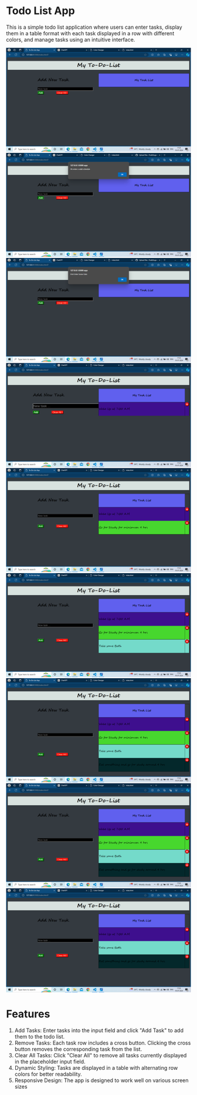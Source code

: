 # Todo List App
This is a simple todo list application where users can enter tasks, display them in a table format with each task displayed in a row with different colors, and manage tasks using an intuitive interface.

![Screenshot 1](Images/1.png)
![Screenshot 1](Images/2.png)
![Screenshot 1](Images/3.png)
![Screenshot 1](Images/4.png)
![Screenshot 1](Images/5.png)
![Screenshot 1](Images/6.png)
![Screenshot 1](Images/7.png)
![Screenshot 1](Images/8.png)
![Screenshot 1](Images/9.png)

# Features 
1. Add Tasks: Enter tasks into the input field and click "Add Task" to add them to the todo list.
2. Remove Tasks: Each task row includes a cross button. Clicking the cross button removes the corresponding task from the list.
3. Clear All Tasks: Click "Clear All" to remove all tasks currently displayed in the placeholder input field.
4. Dynamic Styling: Tasks are displayed in a table with alternating row colors for better readability.
5. Responsive Design: The app is designed to work well on various screen sizes
